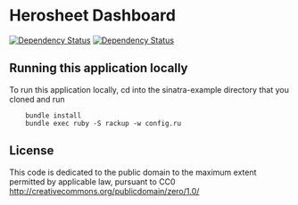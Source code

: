 Herosheet Dashboard
===================

[![Dependency Status](https://travis-ci.org/Borja/herobravo.svg)](https://travis-ci.org/Borja/herobravo)
[![Dependency Status](https://gemnasium.com/Borja/herosinatra.svg)](https://gemnasium.com/Borja/herosinatra)

Running this application locally
----------------------------------

To run this application locally, cd into the sinatra-example directory that you cloned and run

		bundle install
		bundle exec ruby -S rackup -w config.ru

License
-------
This code is dedicated to the public domain to the maximum extent
permitted by applicable law, pursuant to CC0
http://creativecommons.org/publicdomain/zero/1.0/
